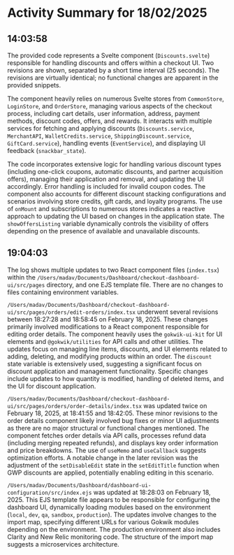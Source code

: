 # Activity Summary for 18/02/2025

## 14:03:58
The provided code represents a Svelte component (`Discounts.svelte`) responsible for handling discounts and offers within a checkout UI.  Two revisions are shown, separated by a short time interval (25 seconds).  The revisions are virtually identical; no functional changes are apparent in the provided snippets.

The component heavily relies on numerous Svelte stores from `CommonStore`, `LoginStore`, and `OrderStore`, managing various aspects of the checkout process, including cart details, user information, address, payment methods, discount codes, offers, and rewards.  It interacts with multiple services for fetching and applying discounts (`Discounts.service`, `MerchantAPI`, `WalletCredits.service`, `ShippingDiscount.service`, `GiftCard.service`), handling events (`EventService`), and displaying UI feedback (`snackbar_state`).

The code incorporates extensive logic for handling various discount types (including one-click coupons, automatic discounts, and partner acquisition offers), managing their application and removal, and updating the UI accordingly.  Error handling is included for invalid coupon codes.  The component also accounts for different discount stacking configurations and scenarios involving store credits, gift cards, and loyalty programs.  The use of `onMount` and subscriptions to numerous stores indicates a reactive approach to updating the UI based on changes in the application state.  The `showOffersListing` variable dynamically controls the visibility of offers depending on the presence of available and unavailable discounts.


## 19:04:03
The log shows multiple updates to two React component files (`index.tsx`) within the `/Users/madav/Documents/Dashboard/checkout-dashboard-ui/src/pages` directory,  and one EJS template file.  There are no changes to files containing environment variables.


`/Users/madav/Documents/Dashboard/checkout-dashboard-ui/src/pages/orders/edit-orders/index.tsx` underwent several revisions between 18:27:28 and 18:58:45 on February 18, 2025.  These changes primarily involved modifications to a React component responsible for editing order details. The component heavily uses the `gokwik-ui-kit` for UI elements and  `@gokwik/utilities` for API calls and other utilities. The updates focus on managing line items, discounts, and UI elements related to adding, deleting, and modifying products within an order.  The `discount` state variable is extensively used, suggesting a significant focus on discount application and management functionality.  Specific changes include updates to how quantity is modified, handling of deleted items, and the UI for discount application.


`/Users/madav/Documents/Dashboard/checkout-dashboard-ui/src/pages/orders/order-details/index.tsx` was updated twice on February 18, 2025, at 18:41:55 and 18:42:05.  These minor revisions to the order details component likely involved bug fixes or minor UI adjustments as there are no major structural or functional changes mentioned. The component fetches order details via API calls, processes refund data (including merging repeated refunds), and displays key order information and price breakdowns.  The use of `useMemo` and `useCallback` suggests optimization efforts.  A notable change in the later revision was the adjustment of the `setDisableEdit` state in the `setEditTitle` function when GWP discounts are applied, potentially enabling editing in this scenario.


`/Users/madav/Documents/Dashboard/dashboard-ui-configuration/src/index.ejs` was updated at 18:28:03 on February 18, 2025. This EJS template file appears to be responsible for configuring the dashboard UI, dynamically loading modules based on the environment (`local`, `dev`, `qa`, `sandbox`, `production`).  The updates involve changes to the import map, specifying different URLs for various Gokwik modules depending on the environment.  The production environment also includes Clarity and New Relic monitoring code.  The structure of the import map suggests a microservices architecture.
